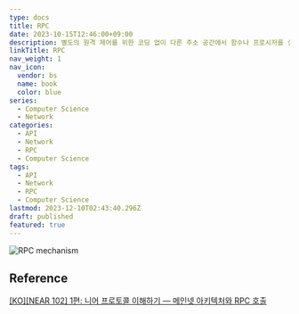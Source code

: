 ```yaml
---
type: docs
title: RPC
date: 2023-10-15T12:46:00+09:00
description: 별도의 원격 제어를 위한 코딩 없이 다른 주소 공간에서 함수나 프로시저를 실행할 수 있게하는 프로세스 간 통신 기술
linkTitle: RPC
nav_weight: 1
nav_icon:
  vendor: bs
  name: book
  color: blue
series:
  - Computer Science
  - Network
categories:
  - API
  - Network
  - RPC
  - Computer Science
tags:
  - API
  - Network
  - RPC
  - Computer Science
lastmod: 2023-12-10T02:43:40.296Z
draft: published
featured: true
---
```


![RPC mechanism](content/computer-science/rpc-mechanism.png#center "https://www.itrelease.com/2021/06/what-is-remote-procedure-call-rpc-in-operating-system/")

## Reference

[[KO][NEAR 102] 1편: 니어 프로토콜 이해하기 — 메인넷 아키텍처와 RPC 호출](https://medium.com/dsrv/near-102-understanding-near-protocol-mainnet-architecture-and-rpc-call-75351d28bdb4)
